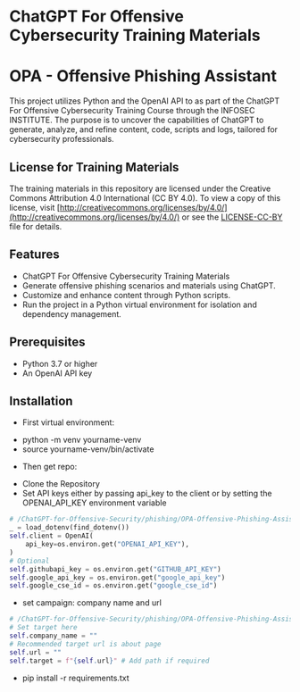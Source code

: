 # ChatGPT For Offensive Cybersecurity Training Materials
# OPA - Offensive Phishing Assistant

This project utilizes Python and the OpenAI API to as part of the ChatGPT For Offensive Cybersecurity Training Course through the INFOSEC INSTITUTE. The purpose is to uncover the capabilities of ChatGPT to generate, analyze, and refine content, code, scripts and logs, tailored for cybersecurity professionals.

## License for Training Materials

The training materials in this repository are licensed under the Creative Commons Attribution 4.0 International (CC BY 4.0). To view a copy of this license, visit [http://creativecommons.org/licenses/by/4.0/](http://creativecommons.org/licenses/by/4.0/) or see the [LICENSE-CC-BY](LICENSE-CC-BY) file for details.

## Features
- ChatGPT For Offensive Cybersecurity Training Materials
- Generate offensive phishing scenarios and materials using ChatGPT.
- Customize and enhance content through Python scripts.
- Run the project in a Python virtual environment for isolation and dependency management.

## Prerequisites
- Python 3.7 or higher
- An OpenAI API key

## Installation
* First virtual environment:
- python -m venv yourname-venv
- source yourname-venv/bin/activate
* Then get repo:
- Clone the Repository
- Set API keys either by passing api_key to the client or by setting the OPENAI_API_KEY environment variable
```python
# /ChatGPT-for-Offensive-Security/phishing/OPA-Offensive-Phishing-Assistant/class/chatgpt_func.py
_ = load_dotenv(find_dotenv())
self.client = OpenAI(
    api_key=os.environ.get("OPENAI_API_KEY"),
)
# Optional
self.githubapi_key = os.environ.get("GITHUB_API_KEY")
self.google_api_key = os.environ.get("google_api_key")
self.google_cse_id = os.environ.get("google_cse_id")
```
 
- set campaign: company name and url
```python
# /ChatGPT-for-Offensive-Security/phishing/OPA-Offensive-Phishing-Assistant/class/config.py
# Set target here
self.company_name = ""
# Recommended target url is about page
self.url = ""
self.target = f"{self.url}" # Add path if required 
```
- pip install -r requirements.txt


